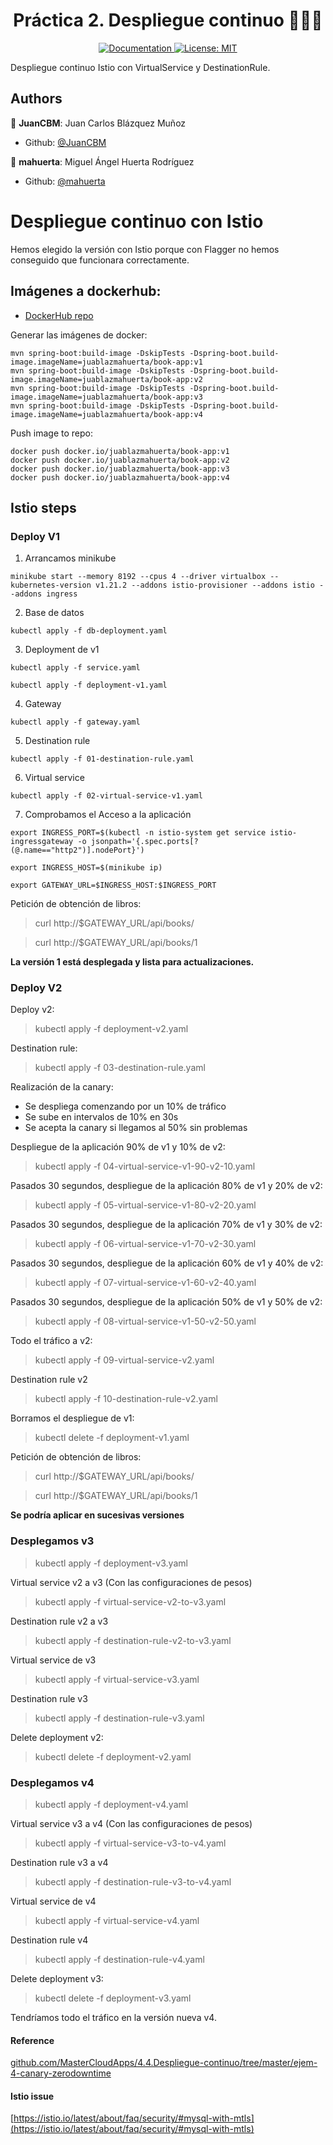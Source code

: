 <h1 align="center">Práctica 2. Despliegue continuo 👨🏻‍💻 </h1>

<p align="center">
  <a href="/docs" target="_blank">
    <img alt="Documentation" src="https://img.shields.io/badge/documentation-yes-brightgreen.svg" />
  </a>
  <a href="#" target="_blank">
    <img alt="License: MIT" src="https://img.shields.io/badge/License-MIT-yellow.svg" />
  </a>
</p>

Despliegue continuo Istio con VirtualService y DestinationRule.

## Authors

👤 **JuanCBM**: Juan Carlos Blázquez Muñoz

* Github: [@JuanCBM](https://github.com/JuanCBM)

👤 **mahuerta**: Miguel Ángel Huerta Rodríguez

* Github: [@mahuerta](https://github.com/mahuerta)


# Despliegue continuo con Istio
Hemos elegido la versión con Istio porque con Flagger no hemos conseguido que funcionara correctamente.

## Imágenes a dockerhub:
- [DockerHub repo](https://hub.docker.com/r/juablazmahuerta/book-app)

Generar las imágenes de docker:

```
mvn spring-boot:build-image -DskipTests -Dspring-boot.build-image.imageName=juablazmahuerta/book-app:v1 
mvn spring-boot:build-image -DskipTests -Dspring-boot.build-image.imageName=juablazmahuerta/book-app:v2 
mvn spring-boot:build-image -DskipTests -Dspring-boot.build-image.imageName=juablazmahuerta/book-app:v3 
mvn spring-boot:build-image -DskipTests -Dspring-boot.build-image.imageName=juablazmahuerta/book-app:v4 

```

Push image to repo:

```
docker push docker.io/juablazmahuerta/book-app:v1
docker push docker.io/juablazmahuerta/book-app:v2
docker push docker.io/juablazmahuerta/book-app:v3
docker push docker.io/juablazmahuerta/book-app:v4

```

## Istio steps

### Deploy V1
1. Arrancamos minikube
```
minikube start --memory 8192 --cpus 4 --driver virtualbox --kubernetes-version v1.21.2 --addons istio-provisioner --addons istio --addons ingress
```

2. Base de datos
```
kubectl apply -f db-deployment.yaml
```

3. Deployment de v1

```
kubectl apply -f service.yaml
```

```
kubectl apply -f deployment-v1.yaml
```

4. Gateway
```
kubectl apply -f gateway.yaml
```

5. Destination rule
```
kubectl apply -f 01-destination-rule.yaml
```

6. Virtual service
```
kubectl apply -f 02-virtual-service-v1.yaml
```

7. Comprobamos el Acceso a la aplicación

```
export INGRESS_PORT=$(kubectl -n istio-system get service istio-ingressgateway -o jsonpath='{.spec.ports[?(@.name=="http2")].nodePort}')

export INGRESS_HOST=$(minikube ip)

export GATEWAY_URL=$INGRESS_HOST:$INGRESS_PORT
```

Petición de obtención de libros:

> curl http://$GATEWAY_URL/api/books/

> curl http://$GATEWAY_URL/api/books/1


**La versión 1 está desplegada y lista para actualizaciones.**

### Deploy V2

Deploy v2:
> kubectl apply -f deployment-v2.yaml

Destination rule:
> kubectl apply -f 03-destination-rule.yaml

Realización de la canary:
- Se despliega comenzando por un 10% de tráfico
- Se sube en intervalos de 10% en 30s
- Se acepta la canary si llegamos al 50% sin problemas

Despliegue de la aplicación 90% de v1 y 10% de v2:

> kubectl apply -f 04-virtual-service-v1-90-v2-10.yaml

Pasados 30 segundos, despliegue de la aplicación 80% de v1 y 20% de v2:

> kubectl apply -f 05-virtual-service-v1-80-v2-20.yaml

Pasados 30 segundos, despliegue de la aplicación 70% de v1 y 30% de v2:

> kubectl apply -f 06-virtual-service-v1-70-v2-30.yaml

Pasados 30 segundos, despliegue de la aplicación 60% de v1 y 40% de v2:

> kubectl apply -f 07-virtual-service-v1-60-v2-40.yaml

Pasados 30 segundos, despliegue de la aplicación 50% de v1 y 50% de v2:

> kubectl apply -f 08-virtual-service-v1-50-v2-50.yaml

Todo el tráfico a v2:

> kubectl apply -f 09-virtual-service-v2.yaml

Destination rule v2
> kubectl apply -f 10-destination-rule-v2.yaml

Borramos el despliegue de v1:
> kubectl delete -f deployment-v1.yaml

Petición de obtención de libros:

> curl http://$GATEWAY_URL/api/books/

> curl http://$GATEWAY_URL/api/books/1


**Se podría aplicar en sucesivas versiones**

### Desplegamos v3
> kubectl apply -f deployment-v3.yaml

Virtual service v2 a v3 (Con las configuraciones de pesos)
> kubectl apply -f virtual-service-v2-to-v3.yaml

Destination rule v2 a v3 
> kubectl apply -f destination-rule-v2-to-v3.yaml

Virtual service de v3
> kubectl apply -f virtual-service-v3.yaml

Destination rule v3 
> kubectl apply -f destination-rule-v3.yaml

Delete deployment v2:
> kubectl delete -f deployment-v2.yaml


### Desplegamos v4
> kubectl apply -f deployment-v4.yaml

Virtual service v3 a v4 (Con las configuraciones de pesos)
> kubectl apply -f virtual-service-v3-to-v4.yaml

Destination rule v3 a v4 
> kubectl apply -f destination-rule-v3-to-v4.yaml

Virtual service de v4
> kubectl apply -f virtual-service-v4.yaml

Destination rule v4 
> kubectl apply -f destination-rule-v4.yaml

Delete deployment v3:
> kubectl delete -f deployment-v3.yaml

Tendríamos todo el tráfico en la versión nueva v4.

#### Reference
[github.com/MasterCloudApps/4.4.Despliegue-continuo/tree/master/ejem-4-canary-zerodowntime](https://github.com/MasterCloudApps/4.4.Despliegue-continuo/tree/master/ejem-4-canary-zerodowntime)

#### Istio issue
[https://istio.io/latest/about/faq/security/#mysql-with-mtls](https://istio.io/latest/about/faq/security/#mysql-with-mtls)


